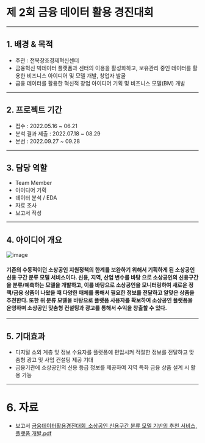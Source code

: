 
# 제 2회 금융 데이터 활용 경진대회
---
## 1. 배경 & 목적
- 주관 : 전북창조경제혁신센터
- 금융혁신 빅데이터 플랫폼과 센터의 이용을 활성화하고, 보유관리 중인 데이터를 활용한 비즈니스 아이디어 및 모델 개발, 창업자 발굴
- 금융 데이터를 활용한 혁신적 창업 아이디어 기획 및 비즈니스 모델(BM) 개발

---

## 2. 프로젝트 기간
- 접수 : 2022.05.16 ~ 06.21
- 분석 결과 제출 : 2022.07.18 ~ 08.29
- 본선 : 2022.09.27 ~ 09.28 

---
## 3. 담당 역할
- Team Member
- 아이디어 기획
- 데이터 분석 / EDA
- 자료 조사
- 보고서 작성
---
## 4. 아이디어 개요

![image](https://github.com/jihwan21/Contest/assets/96354328/f3e27d87-7c11-4745-bb6b-f8c454e4b044)


#### 기존의 수동적이던 소상공인 지원정책의 한계를 보완하기 위해서 기획하게 된 소상공인 신용 구간 분류 모델 서비스이다. 신용, 지역, 산업 변수를 바탕 으로 소상공인의 신용구간을 분류/예측하는 모델을 개발하고, 이를 바탕으로 소상공인을 모니터링하여 새로운 정책/금융 상품이 나왔을 때 다양한 매체를 통해서 필요한 정보를 전달하고 알맞은 상품을 추천한다. 또한 위 분류 모델을 바탕으로 플랫폼 사용자를 확보하여 소상공인 플랫폼을 운영하며 소상공인 맞춤형 컨설팅과 광고를 통해서 수익을 창출할 수 있다.

---
## 5. 기대효과
- 디지털 소외 계층 및 정보 수요자를 플랫폼에 편입시켜 적절한 정보를 전달하고 맞춤형 광고 및 사업 컨설팅 제공 기대
- 금융기관에 소상공인의 신용 등급 정보를 제공하여 지역 특화 금융 상품 설계 시 활용 가능
---
# 6. 자료
- 보고서
  [금융데이터활용경진대회_소상공인 신용구간 분류 모델 기반의 추천 서비스, 플랫폼 개발.pdf](https://drive.google.com/file/d/1B2Xzvq_keLPdI03oZKN7pTLwfo3ty5q2/view?usp=drive_link)  

